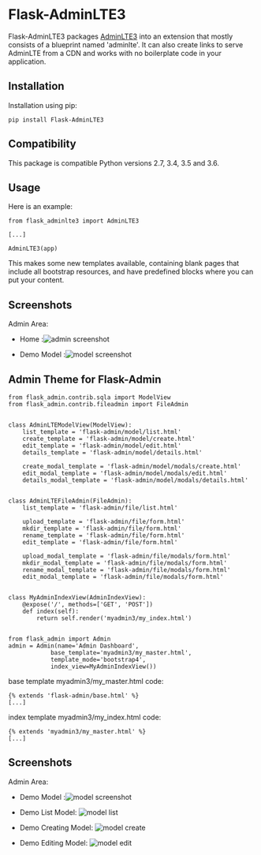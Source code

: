 # Flask-AdminLTE3


Flask-AdminLTE3 packages [AdminLTE3](https://adminlte.io/themes/dev/AdminLTE/index.html) into an extension that mostly consists
of a blueprint named 'adminlte'. It can also create links to serve AdminLTE
from a CDN and works with no boilerplate code in your application.

## Installation

Installation using pip:

    pip install Flask-AdminLTE3
    

## Compatibility

This package is compatible Python versions 2.7, 3.4, 3.5 and 3.6.

## Usage

Here is an example:

    from flask_adminlte3 import AdminLTE3
    
    [...]
    
    AdminLTE3(app)

This makes some new templates available, containing blank pages that include all
bootstrap resources, and have predefined blocks where you can put your content.
    

## Screenshots

Admin Area:
    
* Home :![admin screenshot](https://raw.githubusercontent.com/shijl0925/Flask-AdminLTE3/master/screenshots/home.png)

* Demo Model :![model screenshot](https://raw.githubusercontent.com/shijl0925/Flask-AdminLTE3/master/screenshots/demo-home.png)


## Admin Theme for Flask-Admin

    from flask_admin.contrib.sqla import ModelView
    from flask_admin.contrib.fileadmin import FileAdmin


    class AdminLTEModelView(ModelView):
        list_template = 'flask-admin/model/list.html'
        create_template = 'flask-admin/model/create.html'
        edit_template = 'flask-admin/model/edit.html'
        details_template = 'flask-admin/model/details.html'

        create_modal_template = 'flask-admin/model/modals/create.html'
        edit_modal_template = 'flask-admin/model/modals/edit.html'
        details_modal_template = 'flask-admin/model/modals/details.html'


    class AdminLTEFileAdmin(FileAdmin):
        list_template = 'flask-admin/file/list.html'

        upload_template = 'flask-admin/file/form.html'
        mkdir_template = 'flask-admin/file/form.html'
        rename_template = 'flask-admin/file/form.html'
        edit_template = 'flask-admin/file/form.html'

        upload_modal_template = 'flask-admin/file/modals/form.html'
        mkdir_modal_template = 'flask-admin/file/modals/form.html'
        rename_modal_template = 'flask-admin/file/modals/form.html'
        edit_modal_template = 'flask-admin/file/modals/form.html'


    class MyAdminIndexView(AdminIndexView):
        @expose('/', methods=['GET', 'POST'])
        def index(self):
            return self.render('myadmin3/my_index.html')


    from flask_admin import Admin
    admin = Admin(name='Admin Dashboard',
                base_template='myadmin3/my_master.html',
                template_mode='bootstrap4',
                index_view=MyAdminIndexView())


base template myadmin3/my_master.html code:

    {% extends 'flask-admin/base.html' %}
    [...]

index template myadmin3/my_index.html code:

    {% extends 'myadmin3/my_master.html' %}
    [...]
    
## Screenshots

Admin Area:

* Demo Model :![model screenshot](https://raw.githubusercontent.com/shijl0925/Flask-AdminLTE3/master/screenshots/demo-admin-home.png)

* Demo List Model: ![model list](https://raw.githubusercontent.com/shijl0925/Flask-AdminLTE3/master/screenshots/demo-admin-list.png)

* Demo Creating Model: ![model create](https://raw.githubusercontent.com/shijl0925/Flask-AdminLTE3/master/screenshots/demo-admin-create.png)

* Demo Editing Model: ![model edit](https://raw.githubusercontent.com/shijl0925/Flask-AdminLTE3/master/screenshots/demo-admin-edit.png)